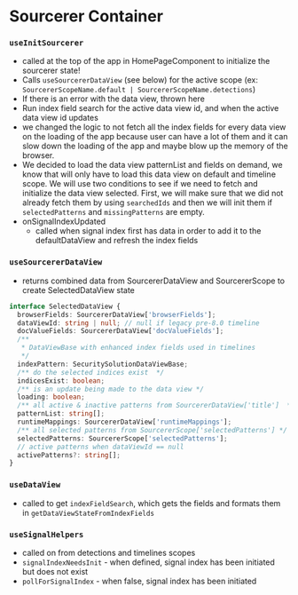 # Sourcerer Container

### `useInitSourcerer`
 - called at the top of the app in HomePageComponent to initialize the sourcerer state! 
 - Calls `useSourcererDataView` (see below) for the active scope (ex: `SourcererScopeName.default | SourcererScopeName.detections`)
 - If there is an error with the data view, thrown here
 - Run index field search for the active data view id, and when the active data view id updates 
 - we changed the logic to not fetch all the index fields for every data view on the loading of the app  because user can have a lot of them and it can slow down the loading of the app  and maybe blow up the memory of the browser. 
 - We decided to load the data view patternList and fields on demand, we know that will only have to load this data view on default and timeline scope.  We will use two conditions to see if we need to fetch and initialize the data view selected.  First, we will make sure that we did not already fetch them by using `searchedIds` and then we will init them if `selectedPatterns` and `missingPatterns` are empty.
 - onSignalIndexUpdated
   - called when signal index first has data in order to add it to the defaultDataView and refresh the index fields

### `useSourcererDataView` 
 - returns combined data from SourcererDataView and SourcererScope to create SelectedDataView state
```typescript
interface SelectedDataView {
  browserFields: SourcererDataView['browserFields'];
  dataViewId: string | null; // null if legacy pre-8.0 timeline
  docValueFields: SourcererDataView['docValueFields'];
  /**
   * DataViewBase with enhanced index fields used in timelines
   */
  indexPattern: SecuritySolutionDataViewBase;
  /** do the selected indices exist  */
  indicesExist: boolean;
  /** is an update being made to the data view */
  loading: boolean;
  /** all active & inactive patterns from SourcererDataView['title']  */
  patternList: string[];
  runtimeMappings: SourcererDataView['runtimeMappings'];
  /** all selected patterns from SourcererScope['selectedPatterns'] */
  selectedPatterns: SourcererScope['selectedPatterns'];
  // active patterns when dataViewId == null
  activePatterns?: string[];
}
```

### `useDataView`
- called to get `indexFieldSearch`, which gets the fields and formats them in `getDataViewStateFromIndexFields`

### `useSignalHelpers`
 - called on from detections and timelines scopes
 - `signalIndexNeedsInit` - when defined, signal index has been initiated but does not exist
 - `pollForSignalIndex` - when false, signal index has been initiated
